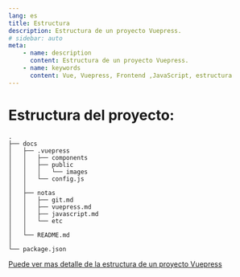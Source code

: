 ```yaml
---
lang: es
title: Estructura
description: Estructura de un proyecto Vuepress.
# sidebar: auto
meta:
    - name: description
      content: Estructura de un proyecto Vuepress.
    - name: keywords
      content: Vue, Vuepress, Frontend ,JavaScript, estructura
---
```


# Estructura del proyecto:

```
.
├── docs
│   ├── .vuepress
│   │   ├── components
│   │   ├── public
│   │   │   └── images
│   │   └── config.js
│   │
│   ├── notas
│   │   ├── git.md
│   │   ├── vuepress.md
│   │   ├── javascript.md
│   │   └── etc
│   │
│   └── README.md
│
└── package.json
```

[Puede ver mas detalle de la estructura de un proyecto Vuepress](https://vuepress.vuejs.org/guide/directory-structure.html)
